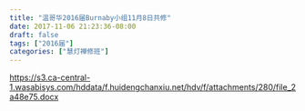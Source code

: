 ```yaml
---
title: "温哥华2016届Burnaby小组11月8日共修"
date: 2017-11-06 21:23:36-08:00
draft: false
tags: ["2016届"]
categories: ["慧灯禅修班"]
---
```

https://s3.ca-central-1.wasabisys.com/hddata/f.huidengchanxiu.net/hdv/f/attachments/280/file_2a48e75.docx
